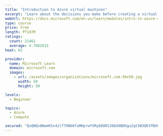 ```yaml
---
title: "Introduction to Azure virtual machines"
excerpt: "Learn about the decisions you make before creating a virtual machine, the options to create and manage the VM, and the extensions and services you use to manage your VM."
webUrl: https://docs.microsoft.com/en-us/learn/modules/intro-to-azure-virtual-machines/
type: course
price: Free
length: PT1H7M
ratings:
  count: 21461
  average: 4.7082615
heat: 62

provider:
  name: Microsoft Learn
  domain: microsoft.com
  images:
    - url: /assets/images/organizations/microsoft.com-50x50.jpg
      width: 50
      height: 50

levels:
  - Beginner

topics:
  - Azure
  - Compute

secured: "QxQNQx8WwmK5n4zlf7HN6KfaMHprwYVMy6D8RSJ0Q49BDKgu2qt5W3QKtPNXCayfAaXeyGNfaQi78wdacS8Gb4ZCjziCuQtpJYK0Y/e50eCifpIY6Z5K7UdFlJvc2qmkSCVxTro2Gqd1gyANAoORjg/OgZesdZjEYaKp1iHBF4beq3xd9Jp/pf112bKnQeO4+2H+8zaDEueJ2wd0TwpbNo245M4y3r5Y0FROSP6+EUyBrfWqFvyi7Ba3Mkg3zHjKdFoWZ8Sa9ptQI8PffD/YfTgd6BqLWziuE7KTFtd5fo3qhGeXrPYiDWjrO6ZvfukhjUQvzKBS8liML4L0zc+8PbHS5wd/ZWsutfOKVNQgO46SujaiF1ooT2ZObF1a7Al7xrg/NtoOB3YU5HHtKxpSTCOFawnV2fALYDmWYOM6GSmBPo/dzLr7yF1nm4RCqghX;vedQAZWgFTVzOUxe+bXE/g=="
---
```


